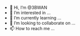 - 👋 Hi, I’m @3BWAN
- 👀 I’m interested in ...
- 🌱 I’m currently learning ...
- 💞️ I’m looking to collaborate on ...
- 📫 How to reach me ...

<!---
3BWAN/3BWAN is a ✨ special ✨ repository because its `README.md` (this file) appears on your GitHub profile.
You can click the Preview link to take a look at your changes.
--->
